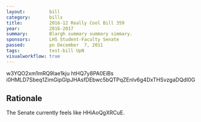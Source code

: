 ```yaml
---
layout:         bill
category:       bills
title:          2016-12 Really Cool Bill 359
year:           2016-2017
summary:        Blargh summary summary simmary.
sponsors:       LHS Student-Faculty Senate
passed:         pn December  7, 2011
tags:           test-bill UpN
visualworkflow: true
---
```



w3YQO2xm1mRQ9lae1kju htHQ7y8PA0EiBs i0HMLD7Sbeq1ZimGipGlpJHAsfDEbwc5bQTPqZEnlv6g4DxTHSvzgaDQdI0G 




Rationale
---------
The Senate currently feels like HHiAoQgXRCuE.

